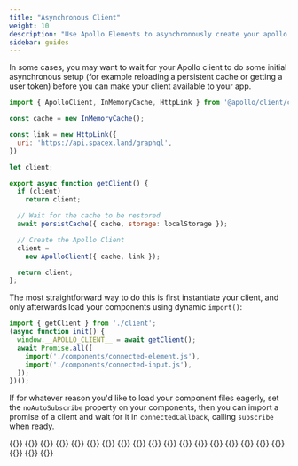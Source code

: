```yaml
---
title: "Asynchronous Client"
weight: 10
description: "Use Apollo Elements to asynchronously create your apollo client before loading your views, e.g. to fetch an auth token"
sidebar: guides
---
```


In some cases, you may want to wait for your Apollo client to do some initial asynchronous setup (for example reloading a persistent cache or getting a user token) before you can make your client available to your app.

```js copy
import { ApolloClient, InMemoryCache, HttpLink } from '@apollo/client/core';

const cache = new InMemoryCache();

const link = new HttpLink({
  uri: 'https://api.spacex.land/graphql',
})

let client;

export async function getClient() {
  if (client)
    return client;

  // Wait for the cache to be restored
  await persistCache({ cache, storage: localStorage });

  // Create the Apollo Client
  client =
    new ApolloClient({ cache, link });

  return client;
};
```

The most straightforward way to do this is first instantiate your client, and only afterwards load your components using dynamic `import()`:

```ts copy
import { getClient } from './client';
(async function init() {
  window.__APOLLO_CLIENT__ = await getClient();
  await Promise.all([
    import('./components/connected-element.js'),
    import('./components/connected-input.js'),
  ]);
})();
```

If for whatever reason you'd like to load your component files eagerly, set the `noAutoSubscribe` property on your components, then you can import a promise of a client and wait for it in `connectedCallback`, calling `subscribe` when ready.

<code-tabs collection="libraries" default-tab="lit">
  {{<code-tab package="html">}} {{<include "async-client-html.html">}} {{</code-tab>}}
  {{<code-tab package="mixins">}} {{<include "async-client-mixins.ts">}} {{</code-tab>}}
  {{<code-tab package="lit">}} {{<include "async-client-lit.ts">}} {{</code-tab>}}
  {{<code-tab package="fast">}} {{<include "async-client-fast.ts">}} {{</code-tab>}}
  {{<code-tab package="haunted">}} {{<include "async-client-haunted.ts">}} {{</code-tab>}}
  {{<code-tab package="atomico">}} {{<include "async-client-atomico.tsx">}} {{</code-tab>}}
  {{<code-tab package="hybrids">}} {{<include "async-client-hybrids.ts">}} {{</code-tab>}}
</code-tabs>
